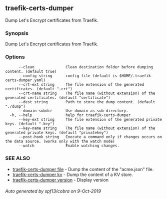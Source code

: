 ## traefik-certs-dumper

Dump Let's Encrypt certificates from Traefik.

### Synopsis

Dump Let's Encrypt certificates from Traefik.

### Options

```
      --clean              Clean destination folder before dumping content. (default true)
      --config string      config file (default is $HOME/.traefik-certs-dumper.yaml)
      --crt-ext string     The file extension of the generated certificates. (default ".crt")
      --crt-name string    The file name (without extension) of the generated certificates. (default "certificate")
      --dest string        Path to store the dump content. (default "./dump")
      --domain-subdir      Use domain as sub-directory.
  -h, --help               help for traefik-certs-dumper
      --key-ext string     The file extension of the generated private keys. (default ".key")
      --key-name string    The file name (without extension) of the generated private keys. (default "privatekey")
      --post-hook string   Execute a command only if changes occurs on the data source. (works only with the watch mode)
      --watch              Enable watching changes.
```

### SEE ALSO

* [traefik-certs-dumper file](traefik-certs-dumper_file.md)	 - Dump the content of the "acme.json" file.
* [traefik-certs-dumper kv](traefik-certs-dumper_kv.md)	 - Dump the content of a KV store.
* [traefik-certs-dumper version](traefik-certs-dumper_version.md)	 - Display version

###### Auto generated by spf13/cobra on 9-Oct-2019
